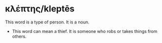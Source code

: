 # κλέπτης/kleptēs
This word is a type of person. It is a noun.

* This word can mean a thief. It is someone who robs or takes things from others.

